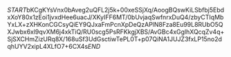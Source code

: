 $START$bKCgKYsVnx0bAveg2uQFL2j5k+00xeSSjXq/AoogBQswKiLSbfbj5EbdxXoY80x1zEoi1jvxdHee6uacJ/XKyIFF6MT/0bUvjaqSwfnrxDuQ4/zbyCTIqMbYxLX+zXHKonCGCsyQiEY9QJxaFmPcnXpDeQzAPlN8Fza8Eu99L8RUbO5QXJwbx6xl9qvXM6j4xkTiQ/RU0scg5PsRFKkgjXBS/AvGBc4xGglhXQcqZv4q+SjSXCHmZizURq8X/168uSf3UdGsctiwTePL0T+p07QiNA1JUJZ3fxLP15no2dqhUYV2xipL4XLfO7+6CX4s$END$